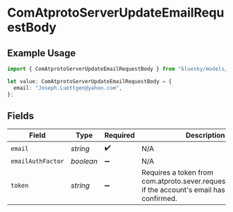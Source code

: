 # ComAtprotoServerUpdateEmailRequestBody

## Example Usage

```typescript
import { ComAtprotoServerUpdateEmailRequestBody } from "bluesky/models/operations";

let value: ComAtprotoServerUpdateEmailRequestBody = {
  email: "Joseph.Luettgen@yahoo.com",
};
```

## Fields

| Field                                                                                                 | Type                                                                                                  | Required                                                                                              | Description                                                                                           |
| ----------------------------------------------------------------------------------------------------- | ----------------------------------------------------------------------------------------------------- | ----------------------------------------------------------------------------------------------------- | ----------------------------------------------------------------------------------------------------- |
| `email`                                                                                               | *string*                                                                                              | :heavy_check_mark:                                                                                    | N/A                                                                                                   |
| `emailAuthFactor`                                                                                     | *boolean*                                                                                             | :heavy_minus_sign:                                                                                    | N/A                                                                                                   |
| `token`                                                                                               | *string*                                                                                              | :heavy_minus_sign:                                                                                    | Requires a token from com.atproto.sever.requestEmailUpdate if the account's email has been confirmed. |
